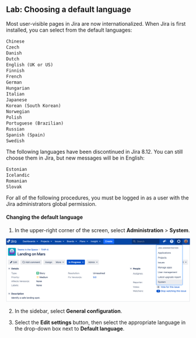 ## Lab: Choosing a default language


Most user-visible pages in Jira are now internationalized. When Jira is first installed, you can select from the default languages:

```
Chinese
Czech
Danish
Dutch
English (UK or US)
Finnish
French
German
Hungarian
Italian
Japanese
Korean (South Korean)
Norwegian
Polish
Portuguese (Brazilian)
Russian
Spanish (Spain)
Swedish
```

The following languages have been discontinued in Jira 8.12. You can still choose them in Jira, but new messages will be in English:

```
Estonian
Icelandic
Romanian
Slovak
```

For all of the following procedures, you must be logged in as a user with the Jira administrators global permission.

#### Changing the default language

1. In the upper-right corner of the screen, select **Administration** > **System**.

![](./images/13.png)

2. In the sidebar, select **General configuration**.

3. Select the **Edit settings** button, then select the appropriate language in the drop-down box next to **Default language**.
